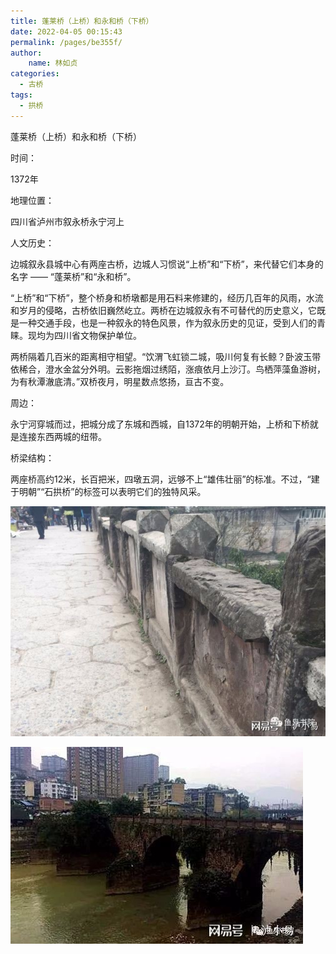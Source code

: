 ```yaml
---
title: 蓬莱桥（上桥）和永和桥（下桥）
date: 2022-04-05 00:15:43
permalink: /pages/be355f/
author:
    name: 林如贞
categories:
  - 古桥
tags:
  - 拱桥 
---
```

蓬莱桥（上桥）和永和桥（下桥）

时间：

1372年

地理位置：

四川省泸州市叙永桥永宁河上

人文历史：

边城叙永县城中心有两座古桥，边城人习惯说“上桥”和“下桥”，来代替它们本身的名字 —— “蓬莱桥”和“永和桥”。

“上桥”和“下桥”，整个桥身和桥墩都是用石料来修建的，经历几百年的风雨，水流和岁月的侵略，古桥依旧巍然屹立。两桥在边城叙永有不可替代的历史意义，它既是一种交通手段，也是一种叙永的特色风景，作为叙永历史的见证，受到人们的青睐。现均为四川省文物保护单位。

两桥隔着几百米的距离相守相望。“饮渭飞虹锁二城，吸川何复有长鲸？卧波玉带依稀合，澄水金盆分外明。云影拖烟过绣陌，涨痕依月上沙汀。鸟栖萍藻鱼游树，为有秋潭澈底清。”双桥夜月，明星数点悠扬，亘古不变。

周边：

永宁河穿城而过，把城分成了东城和西城，自1372年的明朝开始，上桥和下桥就是连接东西两城的纽带。

桥梁结构：

两座桥高约12米，长百把米，四墩五洞，远够不上“雄伟壮丽”的标准。不过，“建于明朝”“石拱桥”的标签可以表明它们的独特风采。

![蓬莱桥（上桥）和永和桥（下桥）](/img/photo/31.jpg)

![蓬莱桥（上桥）和永和桥（下桥）](/img/photo/32.jpg)
